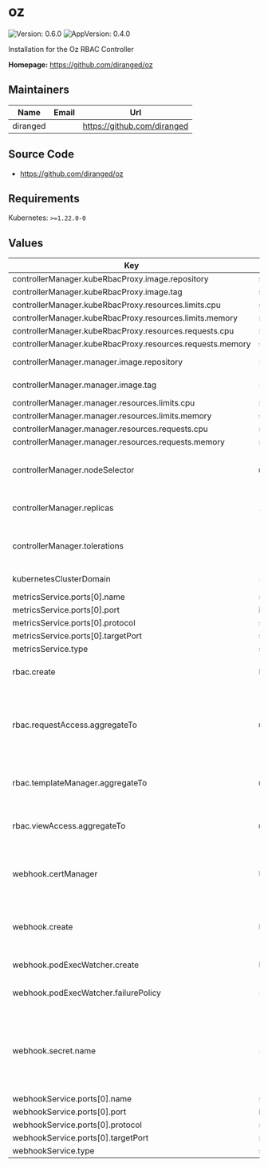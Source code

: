 # oz

![Version: 0.6.0](https://img.shields.io/badge/Version-0.6.0-informational?style=flat-square) ![AppVersion: 0.4.0](https://img.shields.io/badge/AppVersion-0.4.0-informational?style=flat-square)

Installation for the Oz RBAC Controller

**Homepage:** <https://github.com/diranged/oz>

## Maintainers

| Name | Email | Url |
| ---- | ------ | --- |
| diranged |  | <https://github.com/diranged> |

## Source Code

* <https://github.com/diranged/oz>

## Requirements

Kubernetes: `>=1.22.0-0`

## Values

| Key | Type | Default | Description |
|-----|------|---------|-------------|
| controllerManager.kubeRbacProxy.image.repository | string | `"gcr.io/kubebuilder/kube-rbac-proxy"` |  |
| controllerManager.kubeRbacProxy.image.tag | string | `"v0.13.0"` |  |
| controllerManager.kubeRbacProxy.resources.limits.cpu | string | `"500m"` |  |
| controllerManager.kubeRbacProxy.resources.limits.memory | string | `"128Mi"` |  |
| controllerManager.kubeRbacProxy.resources.requests.cpu | string | `"5m"` |  |
| controllerManager.kubeRbacProxy.resources.requests.memory | string | `"64Mi"` |  |
| controllerManager.manager.image.repository | `string` | `"ghcr.io/diranged/oz"` | Docker Image repository and name to use for the controller. |
| controllerManager.manager.image.tag | `string` | `nil` | If set, overrides the .Chart.AppVersion field to set the target image version for the Oz controller. |
| controllerManager.manager.resources.limits.cpu | string | `"500m"` |  |
| controllerManager.manager.resources.limits.memory | string | `"128Mi"` |  |
| controllerManager.manager.resources.requests.cpu | string | `"10m"` |  |
| controllerManager.manager.resources.requests.memory | string | `"64Mi"` |  |
| controllerManager.nodeSelector | `map` | `nil` | A nodeSepector to apply to the controller-manager pods. See https://kubernetes.io/docs/tasks/configure-pod-container/assign-pods-nodes/. |
| controllerManager.replicas | `int` | `1` | Number of Oz Controllers to run. If more than one is used, leader-election is used to ensure only one controller is operating at a time. |
| controllerManager.tolerations | `[]map]` | `[]` | A list of Tolerations that will be applied to the controller-manager pods. See https://kubernetes.io/docs/concepts/scheduling-eviction/taint-and-toleration/. |
| kubernetesClusterDomain | `string` | `"cluster.local"` | Configures the KUBERNETES_CLUSTER_DOMAIN environment variable. |
| metricsService.ports[0].name | string | `"https"` |  |
| metricsService.ports[0].port | int | `8443` |  |
| metricsService.ports[0].protocol | string | `"TCP"` |  |
| metricsService.ports[0].targetPort | string | `"https"` |  |
| metricsService.type | string | `"ClusterIP"` |  |
| rbac.create | `bool` | `true` | If true, the chart will create aggregated roles for accessing the access templates and access request resources. |
| rbac.requestAccess.aggregateTo | `map` | `{"rbac.authorization.k8s.io/aggregate-to-admin":"true","rbac.authorization.k8s.io/aggregate-to-edit":"true"}` | These labels are applied to the "request-access" ClusterRole and are intended to grant developers the permission to make an Access Request. These can be fairly widely granted because the true permissions for who has access to use an Access Request are defined in the Access Template resouces themselves. |
| rbac.templateManager.aggregateTo | `map` | `{"rbac.authorization.k8s.io/aggregate-to-admin":"true","rbac.authorization.k8s.io/aggregate-to-edit":"true"}` | These labels are applied to the "template-manager" ClusterRole and are used to define how to aggregate up the privileges for managing Access Templates. |
| rbac.viewAccess.aggregateTo | `map` | `{"rbac.authorization.k8s.io/aggregate-to-admin":"true","rbac.authorization.k8s.io/aggregate-to-edit":"true","rbac.authorization.k8s.io/aggregate-to-view":"true"}` | These labels are applied to the "view-access" ClusterRole and are used to define how to aggregate up the privileges to your RBAC system. The default settings here are reasonably sane. |
| webhook.certManager | `bool` | `true` | By default, use the [Cert-Manager](https://cert-manager.io) to manage `Certificate` and `Issuer` resouces, which will ultimately populate the `Secret` for the manager service. If you disable this, you must populate the `Secret` yourself. |
| webhook.create | `bool` | `true` | Whether or not to create the `Certificate` and `ValidatingWebhookConfiguration` and `MutatingWebhookConfiguration` resources or not. If not, significant audit and granular permissions functionality of *Oz* will be lost. |
| webhook.podExecWatcher.create | `bool` | `true` | Whether or not to create the webhook configuration. |
| webhook.podExecWatcher.failurePolicy | `string` | `"Fail"` | Either `Fail` or `Ignore`. Defines what happens to an `Exec` request if the Webhook endpoint fails to respond. |
| webhook.secret.name | `string` | `"oz-serving-cert"` | Configures the name of a Secret (type: `kubernetes.io/tls`) within the Namespace that holds a valid private key, certificate and CA bundle. The default behavior is for this to be created by a third party plugin (https://cert-manager.io/) that is extremely common and considered the defacto standard for certificate management within Kubernetes. |
| webhookService.ports[0].name | string | `"https"` |  |
| webhookService.ports[0].port | int | `443` |  |
| webhookService.ports[0].protocol | string | `"TCP"` |  |
| webhookService.ports[0].targetPort | string | `"webhook-server"` |  |
| webhookService.type | string | `"ClusterIP"` |  |
